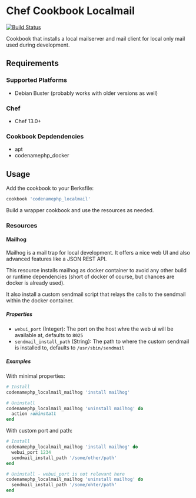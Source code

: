 # Chef Cookbook Localmail
[![Build Status](https://travis-ci.org/codenamephp/chef.cookbook.localmail.svg?branch=dev)](https://travis-ci.org/codenamephp/chef.cookbook.localmail)

Cookbook that installs a local mailserver and mail client for local only mail used during development.

## Requirements

### Supported Platforms

- Debian Buster (probably works with older versions as well)

### Chef

- Chef 13.0+

### Cookbook Depdendencies

- apt
- codenamephp_docker

## Usage

Add the cookbook to your Berksfile:

```ruby
cookbook 'codenamephp_localmail'
```


Build a wrapper cookbook and use the resources as needed.

### Resources

#### Mailhog

Mailhog is a mail trap for local development. It offers a nice
web UI and also advanced features like a JSON REST API.

This resource installs mailhog as docker container to avoid any other
build or runtime dependencies (short of docker of course, but chances are
docker is already used).

It also install a custom sendmail script that relays the calls to the
sendmail within the docker container.

##### Properties
- `webui_port` (Integer): The port on the host whre the web ui will be available at, defaults to `8025`
- `sendmail_install_path` (String): The path to where the custom sendmail is installed to, defaults to `/usr/sbin/sendmail`

##### Examples

With minimal properties:
```ruby
# Install
codenamephp_localmail_mailhog 'install mailhog'

# Uninstall
codenamephp_localmail_mailhog 'uninstall mailhog' do
  action :uninstall
end
```
With custom port and path:
```ruby
# Install
codenamephp_localmail_mailhog 'install mailhog' do
  webui_port 1234
  sendmail_install_path '/some/other/path'
end

# Uninstall - webui_port is not relevant here
codenamephp_localmail_mailhog 'uninstall mailhog' do
  sendmail_install_path '/some/ohter/path'
end
```